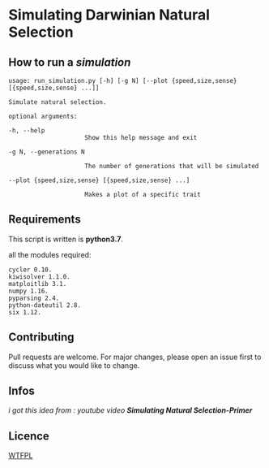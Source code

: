 # Simulating Darwinian Natural Selection

## How to run a *simulation*

    usage: run_simulation.py [-h] [-g N] [--plot {speed,size,sense} [{speed,size,sense} ...]]

    Simulate natural selection.

    optional arguments:
   
    -h, --help            
                         Show this help message and exit
   
    -g N, --generations N
   
                         The number of generations that will be simulated
   
    --plot {speed,size,sense} [{speed,size,sense} ...]
   
                         Makes a plot of a specific trait


## Requirements
This script is written is **python3.7**.

all the modules required:

    cycler 0.10.
    kiwisolver 1.1.0.
    matploitlib 3.1.
    numpy 1.16.
    pyparsing 2.4.
    python-dateutil 2.8. 
    six 1.12.

## Contributing
Pull requests are welcome. For major changes, please open an issue first to discuss what you would like to change.

## Infos
_i got this idea from : youtube video **Simulating Natural Selection-Primer**_

## Licence
[WTFPL](https://wikipedia.org/wiki/WTFPL)
